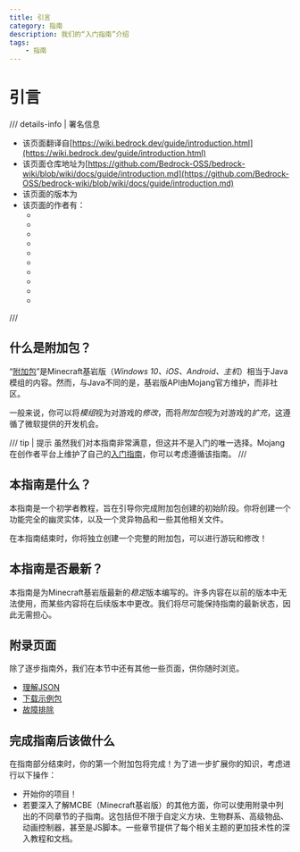 ```yaml
---
title: 引言
category: 指南
description: 我们的“入门指南”介绍
tags:
    - 指南
---
```


# 引言

/// details-info | 署名信息
- 该页面翻译自[https://wiki.bedrock.dev/guide/introduction.html](https://wiki.bedrock.dev/guide/introduction.html)
- 该页面仓库地址为[https://github.com/Bedrock-OSS/bedrock-wiki/blob/wiki/docs/guide/introduction.md](https://github.com/Bedrock-OSS/bedrock-wiki/blob/wiki/docs/guide/introduction.md)
- 该页面的版本为<!-- md:samp Bedrock-OSS/bedrock-wiki@60593ceb65e7bf8258290ccaa1d1bbd610062a0d -->
- 该页面的作者有：
    - <!-- md:samp @KaiFireborn -->
    - <!-- md:samp @SirLich -->
    - <!-- md:samp @BlueFrog130 -->
    - <!-- md:samp @sermah -->
    - <!-- md:samp @SmokeyStack -->
    - <!-- md:samp @TheItsNameless -->
    - <!-- md:samp @MedicalJewel105 -->
    - <!-- md:samp @smell-of-curry -->
    - <!-- md:samp @Hatchibombotar -->
    - <!-- md:samp @retr0cube -->
///

## 什么是附加包？

“[附加包](https://learn.microsoft.com/en-us/minecraft/creator/?view=minecraft-bedrock-stable)”是Minecraft基岩版（_Windows 10、iOS、Android、主机_）相当于Java模组的内容。然而，与Java不同的是，基岩版API由Mojang官方维护，而非社区。

一般来说，你可以将*模组*视为对游戏的*修改*，而将*附加包*视为对游戏的*扩充*，这遵循了微软提供的开发机会。

/// tip | 提示
虽然我们对本指南非常满意，但这并不是入门的唯一选择。Mojang在创作者平台上维护了自己的[入门指南](https://learn.microsoft.com/en-us/minecraft/creator/documents/gettingstarted?view=minecraft-bedrock-stable&tabs=Windows10)，你可以考虑遵循该指南。
///

## 本指南是什么？

本指南是一个初学者教程，旨在引导你完成附加包创建的初始阶段。你将创建一个功能完全的幽灵实体，以及一个灵异物品和一些其他相关文件。

在本指南结束时，你将独立创建一个完整的附加包，可以进行游玩和修改！

## 本指南是否最新？

本指南是为Minecraft基岩版最新的*稳定*版本编写的。许多内容在以前的版本中无法使用，而某些内容将在后续版本中更改。我们将尽可能保持指南的最新状态，因此无需担心。

## 附录页面

除了逐步指南外，我们在本节中还有其他一些页面，供你随时浏览。

-   [理解JSON](../guide/understanding-json.md)
-   [下载示例包](../guide/download-packs.md)
-   [故障排除](../guide/troubleshooting.md)

## 完成指南后该做什么

在指南部分结束时，你的第一个附加包将完成！为了进一步扩展你的知识，考虑进行以下操作：

-   开始你的项目！
-   若要深入了解MCBE（Minecraft基岩版）的其他方面，你可以使用附录中列出的不同章节的子指南。这包括但不限于自定义方块、生物群系、高级物品、动画控制器，甚至是JS脚本。一些章节提供了每个相关主题的更加技术性的深入教程和文档。